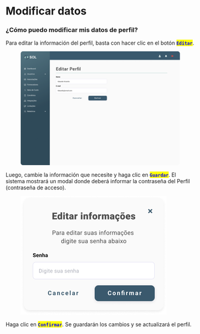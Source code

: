 # Modificar datos

### ¿Cómo puedo modificar mis datos de perfil?

Para editar la información del perfil, basta con hacer clic en el botón <mark style="color:blue;">**`Editar`**</mark>.

<figure><img src="../../../.gitbook/assets/Perfil (1).png" alt=""><figcaption></figcaption></figure>

Luego, cambie la información que necesite y haga clic en <mark style="color:blue;">**`Guardar`**</mark>. El sistema mostrará un modal donde deberá informar la contraseña del Perfil (contraseña de acceso).

<figure><img src="../../../.gitbook/assets/Editar informações.png" alt=""><figcaption></figcaption></figure>

Haga clic en <mark style="color:blue;">**`Confirmar`**</mark>. Se guardarán los cambios y se actualizará el perfil.
